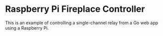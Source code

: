 # Raspberry Pi Fireplace Controller

This is an example of controlling a single-channel relay from a Go web app using a Raspberry Pi.

